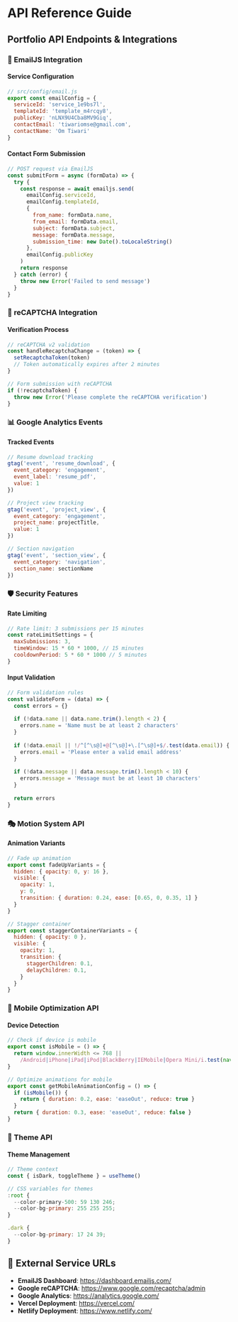 # API Reference Guide

## Portfolio API Endpoints & Integrations

### 📧 EmailJS Integration

#### **Service Configuration**
```javascript
// src/config/email.js
export const emailConfig = {
  serviceId: 'service_1e9bs7l',
  templateId: 'template_m4rcqy8', 
  publicKey: 'nLNX9U4Cba8MV9Giq',
  contactEmail: 'tiwariomse@gmail.com',
  contactName: 'Om Tiwari'
}
```

#### **Contact Form Submission**
```javascript
// POST request via EmailJS
const submitForm = async (formData) => {
  try {
    const response = await emailjs.send(
      emailConfig.serviceId,
      emailConfig.templateId,
      {
        from_name: formData.name,
        from_email: formData.email,
        subject: formData.subject,
        message: formData.message,
        submission_time: new Date().toLocaleString()
      },
      emailConfig.publicKey
    )
    return response
  } catch (error) {
    throw new Error('Failed to send message')
  }
}
```

### 🔐 reCAPTCHA Integration

#### **Verification Process**
```javascript
// reCAPTCHA v2 validation
const handleRecaptchaChange = (token) => {
  setRecaptchaToken(token)
  // Token automatically expires after 2 minutes
}

// Form submission with reCAPTCHA
if (!recaptchaToken) {
  throw new Error('Please complete the reCAPTCHA verification')
}
```

### 📊 Google Analytics Events

#### **Tracked Events**
```javascript
// Resume download tracking
gtag('event', 'resume_download', {
  event_category: 'engagement',
  event_label: 'resume_pdf',
  value: 1
})

// Project view tracking  
gtag('event', 'project_view', {
  event_category: 'engagement',
  project_name: projectTitle,
  value: 1
})

// Section navigation
gtag('event', 'section_view', {
  event_category: 'navigation',
  section_name: sectionName
})
```

### 🛡️ Security Features

#### **Rate Limiting**
```javascript
// Rate limit: 3 submissions per 15 minutes
const rateLimitSettings = {
  maxSubmissions: 3,
  timeWindow: 15 * 60 * 1000, // 15 minutes
  cooldownPeriod: 5 * 60 * 1000 // 5 minutes
}
```

#### **Input Validation**
```javascript
// Form validation rules
const validateForm = (data) => {
  const errors = {}
  
  if (!data.name || data.name.trim().length < 2) {
    errors.name = 'Name must be at least 2 characters'
  }
  
  if (!data.email || !/^[^\s@]+@[^\s@]+\.[^\s@]+$/.test(data.email)) {
    errors.email = 'Please enter a valid email address'
  }
  
  if (!data.message || data.message.trim().length < 10) {
    errors.message = 'Message must be at least 10 characters'
  }
  
  return errors
}
```

### 🎭 Motion System API

#### **Animation Variants**
```javascript
// Fade up animation
export const fadeUpVariants = {
  hidden: { opacity: 0, y: 16 },
  visible: { 
    opacity: 1, 
    y: 0,
    transition: { duration: 0.24, ease: [0.65, 0, 0.35, 1] }
  }
}

// Stagger container
export const staggerContainerVariants = {
  hidden: { opacity: 0 },
  visible: {
    opacity: 1,
    transition: {
      staggerChildren: 0.1,
      delayChildren: 0.1,
    }
  }
}
```

### 📱 Mobile Optimization API

#### **Device Detection**
```javascript
// Check if device is mobile
export const isMobile = () => {
  return window.innerWidth <= 768 || 
    /Android|iPhone|iPad|iPod|BlackBerry|IEMobile|Opera Mini/i.test(navigator.userAgent)
}

// Optimize animations for mobile
export const getMobileAnimationConfig = () => {
  if (isMobile()) {
    return { duration: 0.2, ease: 'easeOut', reduce: true }
  }
  return { duration: 0.3, ease: 'easeOut', reduce: false }
}
```

### 🎨 Theme API

#### **Theme Management**
```javascript
// Theme context
const { isDark, toggleTheme } = useTheme()

// CSS variables for themes
:root {
  --color-primary-500: 59 130 246;
  --color-bg-primary: 255 255 255;
}

.dark {
  --color-bg-primary: 17 24 39;
}
```

## 🔗 External Service URLs

- **EmailJS Dashboard**: https://dashboard.emailjs.com/
- **Google reCAPTCHA**: https://www.google.com/recaptcha/admin
- **Google Analytics**: https://analytics.google.com/
- **Vercel Deployment**: https://vercel.com/
- **Netlify Deployment**: https://www.netlify.com/